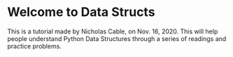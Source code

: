 # Welcome to Data Structs
This is a tutorial made by Nicholas Cable, on Nov. 16, 2020.
This will help people understand Python Data Structures through a series of readings and practice problems.
